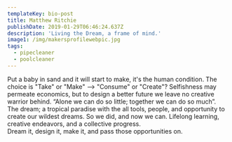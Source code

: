 ```yaml
---
templateKey: bio-post
title: Matthew Ritchie
publishDate: 2019-01-29T06:46:24.637Z
description: 'Living the Dream, a frame of mind.'
image1: /img/makersprofilewebpic.jpg
tags:
  - pipecleaner
  - poolcleaner
---
```

Put a baby in sand and it will start to make, it's the human condition.  The choice is "Take" or "Make" --> "Consume" or "Create"?
Selfishness may permeate economics, but to design a better future we leave no creative warrior behind.  “Alone we can do so little; together we can do so much”.  
The dream; a tropical paradise with the all tools, people, and opportunity to create our wildest dreams. So we did, and now we can.
Lifelong learning, creative endeavors, and a collective progress.  
Dream it, design it, make it, and pass those opportunities on.
